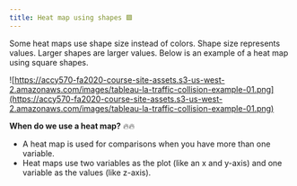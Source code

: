 ```yaml
---
title: Heat map using shapes 🟪
---
```


Some heat maps use shape size instead of colors. Shape size represents values. Larger shapes are larger values. Below is an example of a heat map using square shapes.

![https://accy570-fa2020-course-site-assets.s3-us-west-2.amazonaws.com/images/tableau-la-traffic-collision-example-01.png](https://accy570-fa2020-course-site-assets.s3-us-west-2.amazonaws.com/images/tableau-la-traffic-collision-example-01.png)

**When do we use a heat map?** 🔥🔥

- A heat map is used for comparisons when you have more than one variable.
- Heat maps use two variables as the plot (like an x and y-axis) and one variable as the values (like z-axis).
